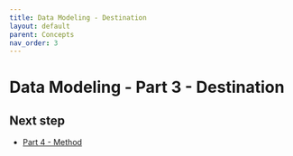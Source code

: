 ```yaml
---
title: Data Modeling - Destination
layout: default
parent: Concepts
nav_order: 3
---
```


# Data Modeling - Part 3 - Destination





## Next step

* [Part 4 - Method](/docs/concepts/concept-4-method)
